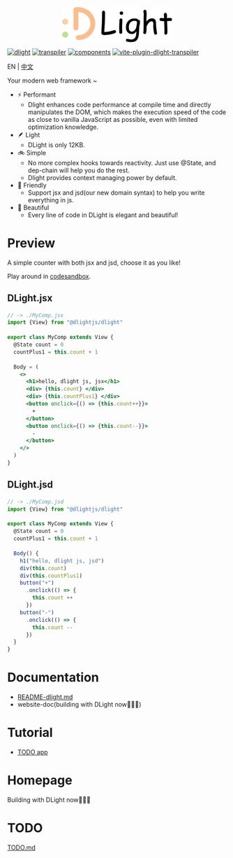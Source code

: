 <img src="./docs/imgs/logo_title.png" style="display:block; margin: auto; width: 50%;"/>

[![dlight](https://badgen.net/npm/v/@dlightjs/dlight?label=@dlightjs/dlight)](https://www.npmjs.com/package/@dlightjs/dlight)
[![transpiler](https://badgen.net/npm/v/@dlightjs/transpiler?label=@dlightjs/transpiler)](https://www.npmjs.com/package/@dlightjs/transpiler)
[![components](https://badgen.net/npm/v/@dlightjs/components?label=@dlightjs/components)](https://www.npmjs.com/package/@dlightjs/components)
[![vite-plugin-dlight-transpiler](https://badgen.net/npm/v/vite-plugin-dlight-transpiler?label=vite-plugin-dlight-transpiler)](https://www.npmjs.com/package/https://badgen.net/npm/v/vite-plugin-dlight-transpiler?label=vite-plugin-dlight-transpiler)

EN | [中文](./docs/zh/README.md)

Your modern web framework ~

* ⚡️ Performant
  * Dlight enhances code performance at compile time and directly manipulates the DOM, which makes the execution speed of the code as close to vanilla JavaScript as possible, even with limited optimization knowledge.
* 🪶 Light
  * DLight is only 12KB.
* 🚲 Simple
  * No more complex hooks towards reactivity. Just use @State, and dep-chain will help you do the rest.
  * Dlight provides context managing power by default.
* 🍼 Friendly
  * Support jsx and jsd(our new domain syntax) to help you write everything in js.
* 🦋 Beautiful
  * Every line of code in DLight is elegant and beautiful!

# Preview

A simple counter with both jsx and jsd, choose it as you like!

Play around in [codesandbox](https://codesandbox.io/p/sandbox/dlight-vite-quickstart-4tgogd).

## DLight.jsx

```jsx
// -> ./MyComp.jsx
import {View} from "@dlightjs/dlight"

export class MyComp extends View {
  @State count = 0  
  countPlus1 = this.count + 1 

  Body = (
    <>
      <h1>hello, dlight js, jsx</h1>
      <div> {this.count} </div>
      <div> {this.countPlus1} </div>
      <button onclick={() => {this.count++}}>
        +
      </button>
      <button onclick={() => {this.count--}}>
        -
      </button>
    </>
  )
}
```

## DLight.jsd

```js
// -> ./MyComp.jsd
import {View} from "@dlightjs/dlight"

export class MyComp extends View {
  @State count = 0  
  countPlus1 = this.count + 1  

  Body() {
    h1("hello, dlight js, jsd")
    div(this.count)
    div(this.countPlus1)
    button("+")
      .onclick(() => {
        this.count ++
      })
    button("-")
      .onclick(() => {
        this.count --
      })
  }
}
```

# Documentation

* [README-dlight.md](./packages/@dlightjs/dlight/README.md)
* website-doc(building with DLight now👨🏻‍💻)

# Tutorial
* [TODO app](https://codesandbox.io/p/sandbox/dlight-todoapp-jsx-42t284)


# Homepage

Building with DLight now👨🏻‍💻

# TODO

[TODO.md](./docs/TODO.md)
